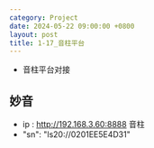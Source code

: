 ```yaml
---
category: Project
date: 2024-05-22 09:00:00 +0800
layout: post
title: 1-17_音柱平台
---
```


+ 音柱平台对接

## 妙音

+ ip : http://192.168.3.60:8888 音柱 
+ "sn": "ls20://0201EE5E4D31"
